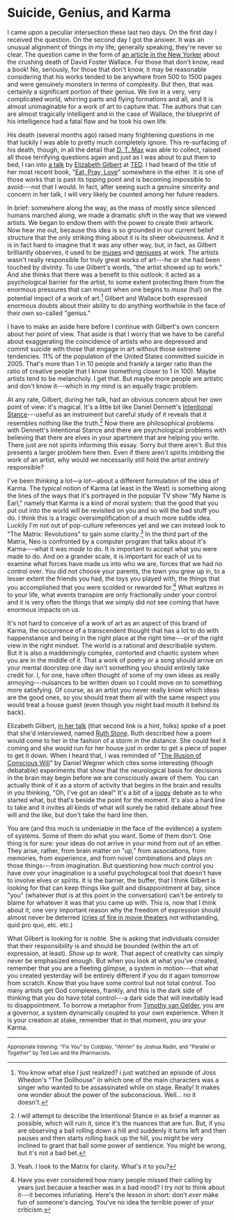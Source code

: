 # Suicide, Genius, and Karma

I came upon a peculiar intersection these last two days.  On the first day I received the question.  On the second day I got the answer.  It was an unusual alignment of things in my life; generally speaking, they're never so clear.  The question came in the form of [an article in the New Yorker](http://www.newyorker.com/reporting/2009/03/09/090309fa_fact_max) about the crushing death of David Foster Wallace.  For those that don't know, read a book!  No, seriously, for those that don't know, it may be reasonable considering that his works tended to be anywhere from 500 to 1500 pages and were genuinely monsters in terms of complexity.  But then, that was certainly a significant portion of their genius.  We live in a very, very complicated world, whirring parts and flying formations and all, and it is almost unimaginable for a work of art to capture that.  The authors that can are almost tragically intelligent and in the case of Wallace, the blueprint of his intelligence had a fatal flaw and he took his own life.

His death (several months ago) raised many frightening questions in me that luckily I was able to pretty much completely ignore.  This re-surfacing of his death, though, in all the detail that [D. T. Max](http://dtmax.com/) was able to collect, raised all those terrifying questions again and just as I was about to put them to bed, I ran into [a talk](http://www.ted.com/talks/elizabeth_gilbert_on_genius.html) by [Elizabeth Gilbert](http://www.elizabethgilbert.com/) at [TED](http://www.ted.com/).  I had heard of the title of her most recent book, "[Eat, Pray, Love](http://www.amazon.com/Eat-Pray-Love-Everything-Indonesia/dp/0670034711)" somewhere in the ether. It is one of those works that is past its tipping point and is becoming impossible to avoid---not that I would.  In fact, after seeing such a genuine sincerity and concern in her talk, I will very likely be counted among her future readers.

In brief: somewhere along the way, as the mass of mostly since silenced humans marched along, we made a dramatic shift in the way that we viewed artists.  We began to endow them with the power to create their artwork.  Now hear me out, because this idea is so grounded in our current belief structure that the only striking thing about it is its sheer obviousness.  And it is in fact hard to imagine that it was any other way, but, in fact, as Gilbert brilliantly observes, it used to be [muses](http://en.wikipedia.org/wiki/Muse) and [geniuses](http://en.wikipedia.org/wiki/Genius_(mythology)) at work.  The artists wasn't really responsible for truly great works of art---he or she had been touched by divinity.  To use Gilbert's words, "the artist showed up to work."  And she thinks that there was a benefit to this outlook: it acted as a psychological barrier for the artist, to some extent protecting them from the enormous pressures that can mount when one begins to *muse* (ha!) on the potential impact of a work of art.[^impact]  Gilbert and Wallace both expressed enormous doubts about their ability to do anything worthwhile in the face of their own so-called "genius."

I have to make an aside here before I continue with Gilbert's own concern about her point of view.  That aside is that I worry that we have to be careful about exaggerating the coincidence of artists who are depressed and commit suicide with those that engage in art without those extreme tendencies.  11% of the population of the United States committed suicide in 2005.  That's more than 1 in 10 people and frankly a larger ratio than the ratio of creative people that I know (something closer to 1 in 100).  Maybe artists tend to be melancholy.  I get that.  But maybe more people are artistic and don't know it---which in my mind is an equally tragic problem.

At any rate, Gilbert, during her talk, had an obvious concern about her own point of view: it's magical. It's a little bit like Daniel Dennett's [Intentional Stance](http://plato.stanford.edu/entries/intentionality/)---useful as an instrument but careful study of it reveals that it resembles nothing like the truth.[^dennett]  Now there are philosophical problems with Dennett's Intentional Stance and there are psychological problems with believing that there are elves in your apartment that are helping you write.  There just are not spirits informing this essay.  Sorry but there aren't.  But this presents a larger problem here then.  Even if there aren't spirits imbibing the work of an artist, why would we necessarily still hold the artist *entirely* responsible?

I've been thinking a lot—a *lot*—about a different formulation of the idea of Karma.  The typical notion of Karma (at least in the West) is something along the lines of the ways that it's portrayed in the popular TV show "My Name is Earl," namely that Karma is a kind of moral system: that the good that you put out into the world will be revisited on you and so will the bad stuff you do.  I think this is a tragic oversimplification of a much more subtle idea.  Luckily I'm not out of pop-culture references yet and we can instead look to "The Matrix: Revolutions" to gain some clarity.[^matrix]  In the third part of the Matrix, Neo is confronted by a computer program that talks about it's Karma---what it was *made* to do.  It is important to accept what you were made to do.  And on a grander scale, it is important for each of us to examine what forces have made us into who we are, forces that we had no control over.  You did not choose your parents, the town you grew up in, to a lesser extent the friends you had, the toys you played with, the things that you accomplished that you were scolded or rewarded for.[^karma]  What waltzes in to your life, what events transpire are only fractionally under your control and it is very often the things that we simply did not see coming that have enormous impacts on us.

It's not hard to conceive of a work of art as an aspect of this brand of Karma, the occurrence of a transcendent thought that has a lot to do with happenstance and being in the right place at the right time---or of the right view in the right mindset.  The world is a rational and describable system.  But it is also a maddeningly complex, contorted and chaotic system when you are in the middle of it.  That a work of poetry or a song should arrive on your mental doorstep one day isn't something you should entirely take credit for.  I, for one, have often thought of some of my own ideas as really annoying---nuisances to be written down so I could move on to something more satisfying.  Of course, as an artist you never really know which ideas are the good ones, so you should treat them all with the same respect you would treat a house guest (even though you might bad mouth it behind its back).

Elizabeth Gilbert, [in her talk](http://www.ted.com/talks/elizabeth_gilbert_on_genius.html) (that second link is a hint, folks) spoke of a poet that she'd interviewed, named [Ruth Stone](http://en.wikipedia.org/wiki/Ruth_Stone).  Ruth described how a poem would come to her in the fashion of a storm in the distance.  She could feel it coming and she would run for her house just in order to get a piece of paper to get it down.  When I heard that, I was reminded of "[The Illusion of Conscious Will](http://www.amazon.com/Illusion-Conscious-Will-Bradford-Books/dp/0262731622)" by Daniel Wegner which cites some interesting (though debatable) experiments that show that the neurological basis for decisions in the brain may begin before we are consciously aware of them. You can actually think of it as a storm of activity that begins in the brain and results in you thinking, "Oh, I've got an idea!"  It's a bit of a [loopy](http://www.amazon.com/Am-Strange-Loop-Douglas-Hofstadter/dp/0465030793/ref=sr_1_1?ie=UTF8&s=books&qid=1236069643&sr=1-1) debate as to who started what, but that's beside the point for the moment.  It's also a hard line to take and it invites all kinds of what will surely be rabid debate about free will and the like, but don't take the hard line then.

You are (and this much is undeniable in the face of the evidence) a system of systems.  Some of them do what you want.  Some of them don't.  One thing is for sure: your ideas do not arrive in your mind from out of an ether.  They arise, rather, from brain matter on "up," from associations, from memories, from experience, and from novel combinations and plays on those things---from imagination.  But questioning how much control you have over your imagination is a useful psychological tool that doesn't have to involve elves or spirits.  It is the barrier, the buffer, that I think Gilbert is looking for that can keep things like guilt and disappointment at bay, since "you" (whatever *that* is at this point in the conversation) can't be entirely to blame for whatever it was that you came up with.  This is, now that I think about it, one very important reason why the freedom of expression should almost never be deterred ([cries of fire in movie theaters](http://banapana.com/mind-control/you-cant-yell-fire-in-a-crowded-theater-but-you-can-on-tv) not withstanding, quid pro quo, etc. etc.)

What Gilbert is looking for is noble.  She is asking that individuals consider that their responsibility is and should be bounded (within the art of expression, at least).  *Show up to work*.  That aspect of creativity can simply never be emphasized enough.  But when you look at what you've created, remember that you are a fleeting glimpse, a system in motion---that what you created yesterday will be entirely different if you do it again tomorrow from scratch.  Know that you have some control but not total control.  Too many artists get God complexes, frankly, and this is the dark side of thinking that you do have total control---a dark side that will inevitably lead to disappointment.  To borrow a metaphor from [Timothy van Gelder](http://en.wikipedia.org/wiki/Tim_van_Gelder), you are a governor, a system dynamically coupled to your own experience.  When it is your creation at stake, remember that in that moment, you *are* your Karma.
<hr/>
<small>Appropriate listening: "Fix You" by Coldplay, "Winter" by Joshua Radin, and "Parallel or Together" by Ted Leo and the Pharmacists.</small>

[^impact]: You know what else I just realized?  i just watched an episode of Joss Whedon's "The Dollhouse" in which one of the main characters was a singer who wanted to be assassinated while on stage.  Really!  It makes one wonder about the power of the subconscious.  Well... no it doesn't.

[^karma]: Have you ever considered how many people missed their calling by years just because a teacher was in a bad mood?  I try not to think about it---it becomes infuriating.  Here's the lesson in short: don't *ever* make fun of someone's dancing.  You've no idea the terrible power of your criticism.

[^dennett]: I will attempt to describe the Intentional Stance in as brief a manner as possible, which will ruin it, since it's the nuances that are fun.  But, if you are observing a ball rolling down a hill and suddenly it turns left and then pauses and then starts rolling back up the hill, you might be very inclined to grant that ball some power of sentience.  You might be wrong, but it's not a bad bet.

[^matrix]: Yeah.  I look to the Matrix for clarity.  What's it to you?
